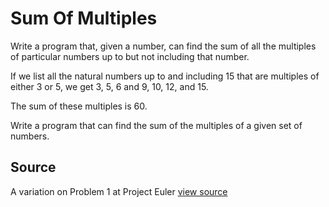 # Sum Of Multiples

Write a program that, given a number, can find the sum of all the
multiples of particular numbers up to but not including that number.

If we list all the natural numbers up to and including 15 that are
multiples of either 3 or 5, we get 3, 5, 6 and 9, 10, 12, and 15.

The sum of these multiples is 60.

Write a program that can find the sum of the multiples of a given set of
numbers.


## Source

A variation on Problem 1 at Project Euler [view source](http://projecteuler.net/problem=1)
